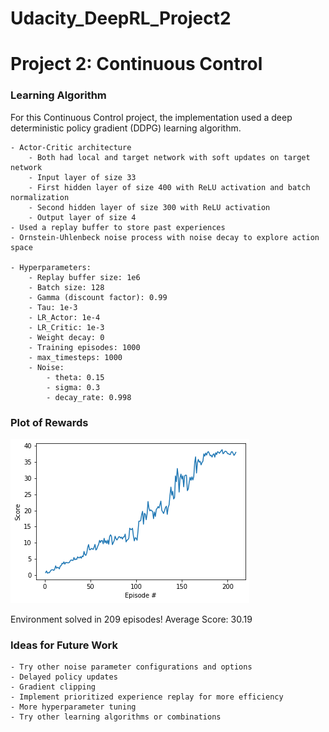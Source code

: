 # Udacity_DeepRL_Project2

# Project 2: Continuous Control

### Learning Algorithm

For this Continuous Control project, the implementation used a deep deterministic policy gradient (DDPG) learning algorithm.

	- Actor-Critic architecture
		- Both had local and target network with soft updates on target network
		- Input layer of size 33
		- First hidden layer of size 400 with ReLU activation and batch normalization
		- Second hidden layer of size 300 with ReLU activation
		- Output layer of size 4
	- Used a replay buffer to store past experiences
	- Ornstein-Uhlenbeck noise process with noise decay to explore action space

	- Hyperparameters:
		- Replay buffer size: 1e6
		- Batch size: 128
		- Gamma (discount factor): 0.99
		- Tau: 1e-3
		- LR_Actor: 1e-4
		- LR_Critic: 1e-3
		- Weight decay: 0
		- Training episodes: 1000
		- max_timesteps: 1000
		- Noise:
			- theta: 0.15
			- sigma: 0.3
			- decay_rate: 0.998

### Plot of Rewards

![Graph](/outputGraph.png)

Environment solved in 209 episodes!	Average Score: 30.19


### Ideas for Future Work

	- Try other noise parameter configurations and options
	- Delayed policy updates
	- Gradient clipping
	- Implement prioritized experience replay for more efficiency
	- More hyperparameter tuning
	- Try other learning algorithms or combinations
